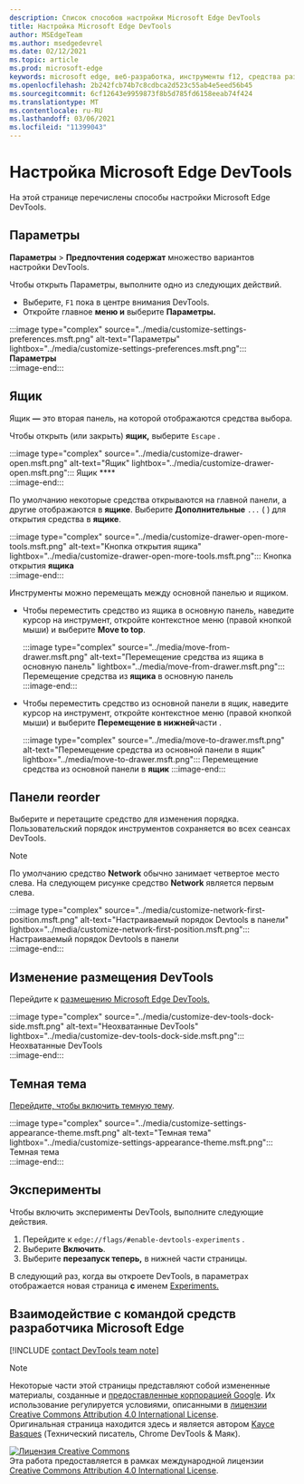 ```yaml
---
description: Список способов настройки Microsoft Edge DevTools
title: Настройка Microsoft Edge DevTools
author: MSEdgeTeam
ms.author: msedgedevrel
ms.date: 02/12/2021
ms.topic: article
ms.prod: microsoft-edge
keywords: microsoft edge, веб-разработка, инструменты f12, средства разработчика
ms.openlocfilehash: 2b242fcb74b7c8cdbca2d523c55ab4e5eed56b45
ms.sourcegitcommit: 6cf12643e9959873f8b5d785fd6158eeab74f424
ms.translationtype: MT
ms.contentlocale: ru-RU
ms.lasthandoff: 03/06/2021
ms.locfileid: "11399043"
---
```

<!-- Copyright Kayce Basques 

   Licensed under the Apache License, Version 2.0 (the "License");
   you may not use this file except in compliance with the License.
   You may obtain a copy of the License at

       https://www.apache.org/licenses/LICENSE-2.0

   Unless required by applicable law or agreed to in writing, software
   distributed under the License is distributed on an "AS IS" BASIS,
   WITHOUT WARRANTIES OR CONDITIONS OF ANY KIND, either express or implied.
   See the License for the specific language governing permissions and
   limitations under the License.  -->

# <a name="customize-microsoft-edge-devtools"></a>Настройка Microsoft Edge DevTools  

На этой странице перечислены способы настройки Microsoft Edge DevTools.  

## <a name="settings"></a>Параметры  

**Параметры**  >  **Предпочтения содержат** множество вариантов настройки DevTools.  

Чтобы открыть Параметры, выполните одно из следующих действий.  

*   Выберите, `F1` пока в центре внимания DevTools.  
*   Откройте главное **меню и** выберите **Параметры.**  
    
:::image type="complex" source="../media/customize-settings-preferences.msft.png" alt-text="Параметры" lightbox="../media/customize-settings-preferences.msft.png":::
   **Параметры**  
:::image-end:::  

## <a name="drawer"></a>Ящик  

Ящик **—** это вторая панель, на которой отображаются средства выбора.  

Чтобы открыть \(или закрыть\) **ящик,** выберите `Escape` .  

:::image type="complex" source="../media/customize-drawer-open.msft.png" alt-text="Ящик" lightbox="../media/customize-drawer-open.msft.png":::
   Ящик ****  
:::image-end:::  

По умолчанию некоторые средства открываются на главной панели, а другие отображаются в **ящике**.  Выберите **Дополнительные** `...` \( \) для открытия средства в **ящике**.  

:::image type="complex" source="../media/customize-drawer-open-more-tools.msft.png" alt-text="Кнопка открытия ящика" lightbox="../media/customize-drawer-open-more-tools.msft.png":::
   Кнопка открытия **ящика**  
:::image-end:::  

Инструменты можно перемещать между основной панелью и ящиком.  

*   Чтобы переместить средство из ящика в основную панель, наведите курсор на инструмент, откройте контекстное меню \(правой кнопкой мыши\) и выберите **Move to top**.  
    
    :::image type="complex" source="../media/move-from-drawer.msft.png" alt-text="Перемещение средства из ящика в основную панель" lightbox="../media/move-from-drawer.msft.png":::
       Перемещение средства из **ящика** в основную панель  
    :::image-end:::  
    
*   Чтобы переместить средство из основной панели в ящик, наведите курсор на инструмент, откройте контекстное меню \(правой кнопкой мыши\) и выберите **Перемещение в нижней**части .  
    
    :::image type="complex" source="../media/move-to-drawer.msft.png" alt-text="Перемещение средства из основной панели в ящик" lightbox="../media/move-to-drawer.msft.png":::
       Перемещение средства из основной панели в **ящик**
    :::image-end:::  
    

## <a name="reorder-panels"></a>Панели reorder  

Выберите и перетащите средство для изменения порядка.  Пользовательский порядок инструментов сохраняется во всех сеансах DevTools.  

> [!NOTE]
> По умолчанию средство **Network** обычно занимает четвертое место слева.  На следующем рисунке средство **Network** является первым слева.  

:::image type="complex" source="../media/customize-network-first-position.msft.png" alt-text="Настраиваемый порядок Devtools в панели" lightbox="../media/customize-network-first-position.msft.png":::
   Настраиваемый порядок Devtools в панели  
:::image-end:::  

## <a name="change-devtools-placement"></a>Изменение размещения DevTools  

Перейдите к [размещению Microsoft Edge DevTools.][DevToolsPlacement]  

:::image type="complex" source="../media/customize-dev-tools-dock-side.msft.png" alt-text="Неохватанные DevTools" lightbox="../media/customize-dev-tools-dock-side.msft.png":::
   Неохватанные DevTools  
:::image-end:::  

## <a name="dark-theme"></a>Темная тема  

[Перейдите, чтобы включить темную тему][DarkTheme].  

:::image type="complex" source="../media/customize-settings-appearance-theme.msft.png" alt-text="Темная тема" lightbox="../media/customize-settings-appearance-theme.msft.png":::
   Темная тема  
:::image-end:::  

## <a name="experiments"></a>Эксперименты  

Чтобы включить эксперименты DevTools, выполните следующие действия.  

1.  Перейдите к `edge://flags/#enable-devtools-experiments` .  
1.  Выберите **Включить**.  
1.  Выберите **перезапуск теперь,** в нижней части страницы.  

В следующий раз, когда вы откроете DevTools, в параметрах отображается новая страница **с** именем [Experiments.](#settings)  

## <a name="getting-in-touch-with-the-microsoft-edge-devtools-team"></a>Взаимодействие с командой средств разработчика Microsoft Edge  

[!INCLUDE [contact DevTools team note](../includes/contact-devtools-team-note.md)]  

<!-- image links -->  

[ImageMoreIcon]: ../media/more-icon.msft.png  

<!-- links -->  

[DevToolsPlacement]: ./placement.md "Изменение размещения Microsoft Edge DevTools | Документы Майкрософт"  
[DarkTheme]: ./dark-theme.md "Включить темную тему в Microsoft Edge DevTools | Документы Майкрософт"  

> [!NOTE]
> Некоторые части этой страницы представляют собой измененные материалы, созданные и [предоставленные корпорацией Google][GoogleSitePolicies]. Их использование регулируется условиями, описанными в [лицензии Creative Commons Attribution 4.0 International License][CCA4IL].  
> Оригинальная страница [](https://developers.google.com/web/tools/chrome-devtools/customize/index) находится здесь и является автором [Kayce Basques][KayceBasques] \(Технический писатель, Chrome DevTools \& Маяк\).  

[![Лицензия Creative Commons][CCby4Image]][CCA4IL]  
Эта работа предоставляется в рамках международной лицензии [Creative Commons Attribution 4.0 International License][CCA4IL].  

[CCA4IL]: https://creativecommons.org/licenses/by/4.0  
[CCby4Image]: https://i.creativecommons.org/l/by/4.0/88x31.png  
[GoogleSitePolicies]: https://developers.google.com/terms/site-policies  
[KayceBasques]: https://developers.google.com/web/resources/contributors/kaycebasques  
